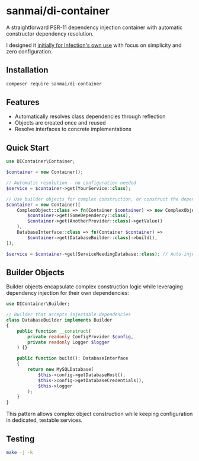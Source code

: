 # sanmai/di-container

A straightforward PSR-11 dependency injection container with automatic constructor dependency resolution.

I designed it [initially for Infection's own use](https://github.com/infection/infection/pull/2118) with focus on simplicity and zero configuration.

## Installation

```bash
composer require sanmai/di-container
```

## Features

- Automatically resolves class dependencies through reflection
- Objects are created once and reused
- Resolve interfaces to concrete implementations

## Quick Start

```php
use DIContainer\Container;

$container = new Container();

// Automatic resolution - no configuration needed
$service = $container->get(YourService::class);

// Use builder objects for complex construction, or construct the dependencies directly - your choice
$container = new Container([
    ComplexObject::class => fn(Container $container) => new ComplexObject(
        $container->get(SomeDependency::class),
        $container->get(AnotherProvider::class)->getValue()
    ),
    DatabaseInterface::class => fn(Container $container) =>
        $container->get(DatabaseBuilder::class)->build(),
]);

$service = $container->get(ServiceNeedingDatabase::class); // Auto-injects database
```

## Builder Objects

Builder objects encapsulate complex construction logic while leveraging dependency injection for their own dependencies:

```php
use DIContainer\Builder;

// Builder that accepts injectable dependencies
class DatabaseBuilder implements Builder
{
    public function __construct(
        private readonly ConfigProvider $config,
        private readonly Logger $logger
    ) {}

    public function build(): DatabaseInterface
    {
        return new MySQLDatabase(
            $this->config->getDatabaseHost(),
            $this->config->getDatabaseCredentials(),
            $this->logger
        );
    }
}
```

This pattern allows complex object construction while keeping configuration in dedicated, testable services.

## Testing

```bash
make -j -k
```
